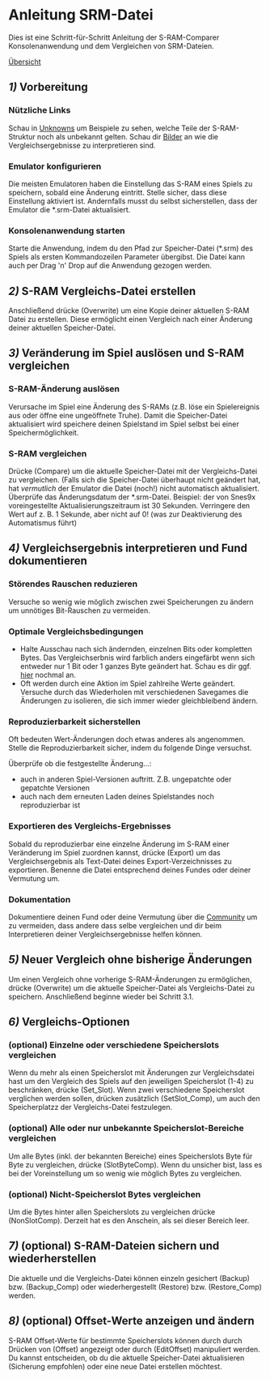 ﻿# Anleitung SRM-Datei

Dies ist eine Schritt-für-Schritt Anleitung der S-RAM-Comparer Konsolenanwendung und dem Vergleichen von SRM-Dateien.

<a href=guides>Übersicht</a>

## ***1)*** Vorbereitung

### Nützliche Links
Schau in <a href="unknowns">Unknowns</a> um Beispiele zu sehen, welche Teile der S-RAM-Struktur noch als unbekannt gelten. Schau dir <a href="imagery">Bilder</a> an wie die Vergleichsergebnisse zu interpretieren sind.

### Emulator konfigurieren
Die meisten Emulatoren haben die Einstellung das S-RAM eines Spiels zu speichern, sobald eine Änderung eintritt. 
Stelle sicher, dass diese Einstellung aktiviert ist. Andernfalls musst du selbst sicherstellen, dass der Emulator die *.srm-Datei aktualisiert. 

### Konsolenanwendung starten
Starte die Anwendung, indem du den Pfad zur Speicher-Datei (*.srm) des Spiels als ersten Kommandozeilen Parameter übergibst. Die Datei kann auch per Drag 'n' Drop auf die Anwendung gezogen werden.

## ***2)*** S-RAM Vergleichs-Datei erstellen
Anschließend drücke (Overwrite) um eine Kopie deiner aktuellen S-RAM Datei zu erstellen. Diese ermöglicht einen Vergleich nach einer Änderung deiner aktuellen Speicher-Datei.

## ***3)*** Veränderung im Spiel auslösen und S-RAM vergleichen

### S-RAM-Änderung auslösen
Verursache im Spiel eine Änderung des S-RAMs (z.B. löse ein Spielereignis aus oder öffne eine ungeöffnete Truhe). Damit die Speicher-Datei aktualisiert wird speichere deinen Spielstand im Spiel selbst bei einer Speichermöglichkeit.

### S-RAM vergleichen
Drücke (Compare) um die aktuelle Speicher-Datei mit der Vergleichs-Datei zu vergleichen. 
     (Falls sich die Speicher-Datei überhaupt nicht geändert hat, hat *vermutlich* der Emulator die Datei (noch!) nicht automatisch aktualisiert. Überprüfe das Änderungsdatum der *.srm-Datei.
     Beispiel: der von Snes9x voreingestellte Aktualisierungszeitraum ist 30 Sekunden. Verringere den Wert auf z. B. 1 Sekunde,
     aber nicht auf 0! (was zur Deaktivierung des Automatismus führt)

## ***4)*** Vergleichsergebnis interpretieren und Fund dokumentieren

### Störendes Rauschen reduzieren
Versuche so wenig wie möglich zwischen zwei Speicherungen zu ändern um unnötiges Bit-Rauschen zu vermeiden. 

### Optimale Vergleichsbedingungen
* Halte Ausschau nach sich ändernden, einzelnen Bits oder kompletten Bytes. Das Vergleichserbnis wird farblich anders eingefärbt wenn sich entweder nur 1 Bit oder 1 ganzes Byte geändert hat. Schau es dir ggf. <a href="imagery">hier</a> nochmal an.
* Oft werden durch eine Aktion im Spiel zahlreihe Werte geändert. Versuche durch das Wiederholen mit verschiedenen Savegames die Änderungen zu isolieren, die sich immer wieder gleichbleibend ändern.

### Reproduzierbarkeit sicherstellen
Oft bedeuten Wert-Änderungen doch etwas anderes als angenommen. Stelle die Reproduzierbarkeit sicher, indem du folgende Dinge versuchst.

Überprüfe ob die festgestellte Änderung…: 
* auch in anderen Spiel-Versionen auftritt. Z.B. ungepatchte oder gepatchte Versionen
* auch nach dem erneuten Laden deines Spielstandes noch reproduzierbar ist 

### Exportieren des Vergleichs-Ergebnisses
Sobald du reproduzierbar eine einzelne Änderung im S-RAM einer Veränderung im Spiel zuordnen kannst, drücke (Export) um das Vergleichsergebnis als Text-Datei deines Export-Verzeichnisses zu exportieren. Benenne die Datei entsprechend deines Fundes oder deiner Vermutung um.

### Dokumentation
Dokumentiere deinen Fund oder deine Vermutung über die <a href="community">Community</a> um zu vermeiden, dass andere dass selbe vergleichen und dir beim Interpretieren deiner Vergleichsergebnisse helfen können.

## ***5)*** Neuer Vergleich ohne bisherige Änderungen
Um einen Vergleich ohne vorherige S-RAM-Änderungen zu ermöglichen, drücke (Overwrite) um die aktuelle Speicher-Datei als Vergleichs-Datei zu speichern. Anschließend beginne wieder bei Schritt 3.1.

## ***6)*** Vergleichs-Optionen

### (optional) Einzelne oder verschiedene Speicherslots vergleichen
Wenn du mehr als einen Speicherslot mit Änderungen zur Vergleichsdatei hast um den Vergleich des Spiels auf den jeweiligen Speicherslot (1-4) zu beschränken, drücke (Set_Slot). Wenn zwei verschiedene Speicherslot verglichen werden sollen, drücken zusätzlich (SetSlot_Comp), um auch den Speicherplatzz der Vergleichs-Datei festzulegen.

### (optional) Alle oder nur unbekannte Speicherslot-Bereiche vergleichen
Um alle Bytes (inkl. der bekannten Bereiche) eines Speicherslots Byte für Byte zu vergleichen, drücke (SlotByteComp). Wenn du unsicher bist, lass es bei der Voreinstellung um so wenig wie möglich Bytes zu vergleichen.

### (optional) Nicht-Speicherslot Bytes vergleichen
Um die Bytes hinter allen Speicherslots zu vergleichen drücke (NonSlotComp). Derzeit hat es den Anschein, als sei dieser Bereich leer.

## ***7)*** (optional) S-RAM-Dateien sichern und wiederherstellen
Die aktuelle und die Vergleichs-Datei können einzeln gesichert (Backup) bzw. (Backup_Comp) oder wiederhergestellt (Restore) bzw. (Restore_Comp) werden.

## ***8)*** (optional) Offset-Werte anzeigen und ändern
S-RAM Offset-Werte für bestimmte Speicherslots können durch durch Drücken von (Offset) angezeigt oder durch (EditOffset) manipuliert werden. Du kannst entscheiden, ob du die aktuelle Speicher-Datei aktualisieren (Sicherung empfohlen) oder eine neue Datei erstellen möchtest.

